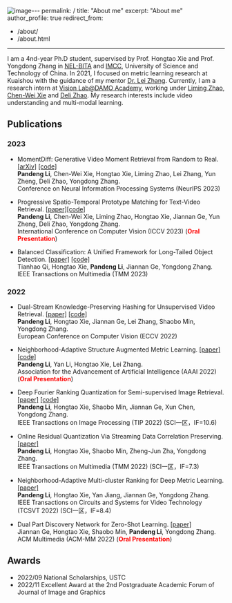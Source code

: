 ![image](https://github.com/lpdone/lpdone.github.io/assets/52993038/4a43e55a-b9c3-46c9-a373-bc1847cff98f)---
permalink: /
title: "About me"
excerpt: "About me"
author_profile: true
redirect_from: 
  - /about/
  - /about.html
---


I am a 4nd-year Ph.D student, supervised by Prof. Hongtao Xie and Prof. Yongdong Zhang in [NEL-BITA](http://leinao.ustc.edu.cn/main.htm) and [IMCC](http://imcc.ustc.edu.cn/main.htm), University of Science and Technology of China. 
In 2021, I focused on metric learning research at Kuaishou with the guidance of my mentor [Dr. Lei Zhang](https://ieeexplore.ieee.org/author/38240121300).
Currently, I am a research intern at [Vision Lab@DAMO Academy](https://damo.alibaba.com/careers/), working under [Liming Zhao](https://www.zhaoliming.net/), [Chen-Wei Xie](https://scholar.google.com/citations?user=UHCDCRMAAAAJ&hl=en) and [Deli Zhao](https://zhaodeli.github.io/).
My research interests include video understanding and multi-modal learning.


## Publications
### 2023
* MomentDiff: Generative Video Moment Retrieval from Random to Real. [[arXiv]](https://arxiv.org/pdf/2307.02869) [[code]](https://github.com/IMCCretrieval/MomentDiff)  
<strong>Pandeng Li</strong>, Chen-Wei Xie, Hongtao Xie, Liming Zhao, Lei Zhang, Yun Zheng, Deli Zhao, Yongdong Zhang.  
Conference on Neural Information Processing Systems (NeurIPS 2023)  

* Progressive Spatio-Temporal Prototype Matching for Text-Video Retrieval. [[paper]](https://openaccess.thecvf.com/menu)[[code]](https://github.com/IMCCretrieval/ProST)  
<strong>Pandeng Li</strong>, Chen-Wei Xie, Liming Zhao, Hongtao Xie, Jiannan Ge, Yun Zheng, Deli Zhao, Yongdong Zhang.  
International Conference on Computer Vision (ICCV 2023)  (<span style="color: red">**Oral Presentation**</span>)

* Balanced Classification: A Unified Framework for Long-Tailed Object Detection. [[paper]](https://arxiv.org/abs/2308.02213) [[code]](https://github.com/Tianhao-Qi/BACL)   
Tianhao Qi, Hongtao Xie, <strong>Pandeng Li</strong>, Jiannan Ge, Yongdong Zhang.   
IEEE Transactions on Multimedia (TMM 2023) 

### 2022
* Dual-Stream Knowledge-Preserving Hashing for Unsupervised Video Retrieval. [[paper]](https://www.ecva.net/papers/eccv_2022/papers_ECCV/papers/136740175.pdf) [[code]](https://github.com/IMCCretrieval/DKPH)   
<strong>Pandeng Li</strong>, Hongtao Xie, Jiannan Ge, Lei Zhang, Shaobo Min, Yongdong Zhang.   
European Conference on Computer Vision (ECCV 2022) 

* Neighborhood-Adaptive Structure Augmented Metric Learning. [[paper]](https://ojs.aaai.org/index.php/AAAI/article/view/20025/19784) [[code]](https://github.com/IMCCretrieval/NASA)  
<strong>Pandeng Li</strong>, Yan Li, Hongtao Xie, Lei Zhang.  
Association for the Advancement of Artificial Intelligence (AAAI 2022)  (<span style="color: red">**Oral Presentation**</span>)

* Deep Fourier Ranking Quantization for Semi-supervised Image Retrieval. [[paper]](https://ieeexplore.ieee.org/document/9881974/) [[code]](https://github.com/IMCCretrieval/DFRQ)   
<strong>Pandeng Li</strong>, Hongtao Xie, Shaobo Min, Jiannan Ge, Xun Chen, Yongdong Zhang.   
IEEE Transactions on Image Processing (TIP 2022) (SCI一区，IF=10.6)

* Online Residual Quantization Via Streaming Data Correlation Preserving. [[paper]](https://ieeexplore.ieee.org/document/9364714)  
<strong>Pandeng Li</strong>, Hongtao Xie, Shaobo Min, Zheng-Jun Zha, Yongdong Zhang.  
IEEE Transactions on Multimedia (TMM 2022) (SCI一区，IF=7.3)

* Neighborhood-Adaptive Multi-cluster Ranking for Deep Metric Learning. [[paper]](https://ieeexplore.ieee.org/document/9915612)    
<strong>Pandeng Li</strong>, Hongtao Xie, Yan Jiang, Jiannan Ge, Yongdong Zhang.   
IEEE Transactions on Circuits and Systems for Video Technology (TCSVT 2022) (SCI一区，IF=8.4)

* Dual Part Discovery Network for Zero-Shot Learning. [[paper]](https://dl.acm.org/doi/abs/10.1145/3503161.3547889)  
Jiannan Ge, Hongtao Xie, Shaobo Min, <strong>Pandeng Li</strong>, Yongdong Zhang.  
ACM Multimedia (ACM-MM 2022) 
(<span style="color: red">**Oral Presentation**</span>)

## Awards

* 2022/09 National Scholarships, USTC
* 2022/11 Excellent Award at the 2nd Postgraduate Academic Forum of Journal of Image and Graphics
  
